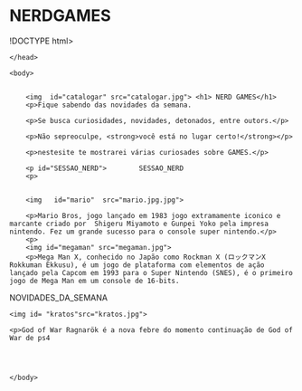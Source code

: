 # NERDGAMES
!DOCTYPE html>
<html lang="pt-br">
	<head>
		<meta charset="UTF-8">
		<title>NERD GAMES</title>
		<link rel="stylesheet" href="style.css">

	</head>

	<body>
		

		<img  id="catalogar" src="catalogar.jpg"> <h1> NERD GAMES</h1>
		<p>Fique sabendo das novidades da semana. 
		
		<p>Se busca	curiosidades, novidades, detonados, entre outors.</p> 

		<p>Não sepreoculpe, <strong>você está no lugar certo!</strong></p> 

		<p>nestesite te mostrarei várias curiosades sobre GAMES.</p> 

		<p id="SESSAO_NERD">		SESSAO_NERD
		<p>            


		<img   id="mario"  src="mario.jpg.jpg">  	

		<p>Mario Bros, jogo lançado em 1983 jogo extramamente iconico e marcante criado por  Shigeru Miyamoto e Gunpei Yoko pela impresa nintendo. Fez um grande sucesso para o console super nintendo.</p>
        <p>         
		<img id="megaman" src="megaman.jpg">
		<p>Mega Man X, conhecido no Japão como Rockman X (ロックマンX Rokkuman Ekkusu), é um jogo de plataforma com elementos de ação lançado pela Capcom em 1993 para o Super Nintendo (SNES), é o primeiro jogo de Mega Man em um console de 16-bits.

<p id="NOVIDADES_DA_SEMANA"> NOVIDADES_DA_SEMANA
<p>   


	<img id= "kratos"src="kratos.jpg">

	<p>God of War Ragnarök é a nova febre do momento continuação de God of War de ps4




	</body>


</html>
